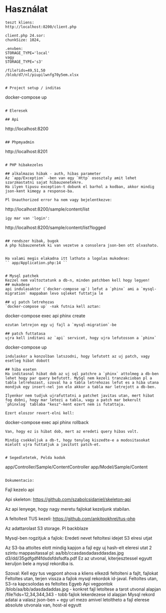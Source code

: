 # Használat

```
teszt kliens:
http://localhost:8200/client.php

client.php 24.sor:
chunkSize: 1024,
``` 

```
.envben:
STORAGE_TYPE='local'
vagy
STORAGE_TYPE='s3'
```

```
/file?ids=49,51,50
/blob/d7/nl/piupilwnfg70y5em.xlsx
```

```

# Project setup / inditas

```
docker-compose up
```

# Eleresek

## Api
```
http://localhost:8200
```

## Phpmyadmin
```
http://localhost:8201
```

# PHP hibakezeles

## alkalmazas hibak - auth, hibas parameter
Az `app/Exception` -ben van egy `Http` ososztaly amit lehet szarzmastatni sajat hibauzenetekre.
Ha ilyen tipusu exception-t dobunk el barhol a kodban, akkor mindig json-kent kimegy a response-ba.

Pl Unauthorized error ha nem vagy bejelentkezve:
```
http://localhost:8200/sample/content/list
```
igy mar van 'login':
```
http://localhost:8200/sample/content/list?logged
```

## rendszer hibak, bugok
A php hibauzenetek ki van vezetve a consolera json-ben ott olvashato.


Ha valami megis elakadna itt lathato a logolas mukodese:
`` app/Application.php:14 ``


# Mysql patchek
Kezzel nem valtoztatunk a db-n, minden patchben kell hogy legyen!
## mukodese
api indulasaktor (`docker-compose up`) lefut a `phinx` ami a `mysql-migration` mappaban levo sqleket futtatja le

## uj patch letrehozas
`docker-compose up` -nak futnia kell aztan:
```
docker-compose exec api phinx create
```
ezutan letrejon egy uj fajl a `mysql-migration`-be

## patch futtatasa
ujra kell inditani az `api` servicet, hogy ujra lefutosson a `phinx`
```
docker-compose up
```
indulaskor a konzolban latszodni, hogy lefutott az uj patch, vagy esetleg hibat dobott

## hiba eseten
Ha inditasnal hibat dob az uj sql patchre a `phinx` attolmeg a db-ben lehet hogy par query befutott. MySql nem kezeli tranzakcioban pl a tabla letrehozast, szoval ha a tabla letrehozas lefut es a hiba utana  mondjuk egy insert-nel jon elo akkor a tabla mar letrejott a db-ben.

Ilyenkor nem tudjuk ujrafuttatni a patchet javitas utan, mert hibat fog dobni, hogy mar letezi a tabla, vagy a patch mar bekerult `phinxlog` tablaba "kesz"-kent ezert nem is futattaja.

Ezert eloszor revert-elni kell:
```
docker-compose exec api phinx rollback
```
Van, hogy ez is hibat dob, mert az eredeti query hibas volt.

Mindig csekkoljuk a db-t, hogy tenyleg kiszedte-e a modositasokat mielott ujra futtatjuk a javitott patch-et.


# Segedletetek, Pelda kodok

```
app/Controller/Sample/ContentController
app/Model/Sample/Content
```

Dokumentacio:

```
Fajl kezelo api

Api skeleton: https://github.com/szabolcsidaniel/skeleton-api


Az api lenyege, hogy nagy meretu fajlokat kezeljunk stabilan.

A feltoltest TUS kezeli: https://github.com/ankitpokhrel/tus-php

Az adattarolast S3 storage. Pl backblaze

Mysql-ben rogzitjuk a fajlok:
Eredeti nevet
feltoltesi idejet
S3 elresi utjat

Az S3-ba attoltes elott mindig kapjon a fajl egy uj hash-elt eleresi utat 2 szintu mappasitassal pl:
aa/bb/ccasdasdadasddasdas.jpg
d3/dd/35gdfgdf4fdsdsfdsfsdfa.pdf
Ez az utvonal, kiterjesztessel egyutt keruljon bele a mysql rekordba is.


Szoval:
Kell egy tus vegpont ahova a kliens elkezdi feltolteni a fajlt, fajlokat
Feltoltes utan, terjen vissza a fajlok mysql rekordok id-javal.
Feltoltes utan, S3-ra kapcsolodas es feltoltes
Egyeb Api vegpontok
/blob/aa/bb/adasdadaddas.jpg - konkret fajl letoltese a tarot utvonal alapjan
/file?ids=12,34,344,343 - tobb fajlok lekerdezese id alapjan
Mysql rekord adatai a valasz json-ben + egy url mezo amivel letoltheto a fajl elerese absolute utvonala van, host-al egyutt


